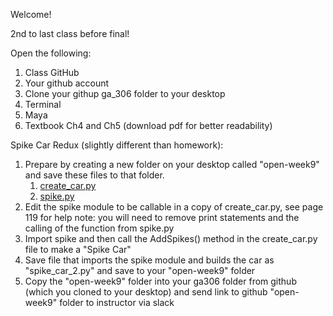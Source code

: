 Welcome!

2nd to last class before final!

Open the following:
1. Class GitHub
1. Your github account
1. Clone your githup ga_306 folder to your desktop
1. Terminal
1. Maya
1. Textbook Ch4 and Ch5 (download pdf for better readability)

Spike Car Redux (slightly different than homework):

1. Prepare by creating a new folder on your desktop called "open-week9" and save these files to that folder.
    1. [create_car.py](/practice/create_car.py)
    1. [spike.py](/demos/ch4/spike.py)
1. Edit the spike module to be callable in a copy of create_car.py, see page 119 for help
note: you will need to remove print statements and the calling of the function from spike.py
1. Import spike and then call the AddSpikes() method in the create_car.py file to make a "Spike Car"
1. Save file that imports the spike module and builds the car as "spike_car_2.py" and save to your "open-week9" folder
1. Copy  the "open-week9" folder into your ga306 folder from github (which you cloned to your desktop) and send link to github "open-week9" folder to instructor via slack
